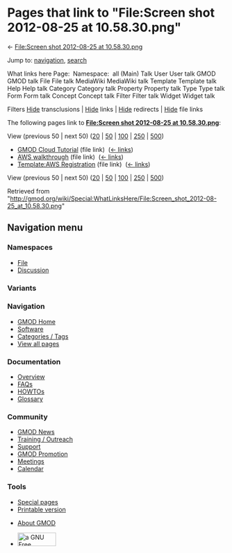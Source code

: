 <div id="mw-page-base" class="noprint">

</div>

<div id="mw-head-base" class="noprint">

</div>

<div id="content" class="mw-body" role="main">

<span id="top"></span>

<div id="mw-js-message" style="display:none;">

</div>



# <span dir="auto">Pages that link to "File:Screen shot 2012-08-25 at 10.58.30.png"</span>

<div id="bodyContent">

<div id="contentSub">

← [File:Screen shot 2012-08-25 at
10.58.30.png](/wiki/File:Screen_shot_2012-08-25_at_10.58.30.png "File:Screen shot 2012-08-25 at 10.58.30.png")

</div>

<div id="jump-to-nav" class="mw-jump">

Jump to: [navigation](#mw-navigation), [search](#p-search)

</div>

<div id="mw-content-text">

What links here Page:  Namespace:  all (Main) Talk User User talk GMOD
GMOD talk File File talk MediaWiki MediaWiki talk Template Template talk
Help Help talk Category Category talk Property Property talk Type Type
talk Form Form talk Concept Concept talk Filter Filter talk Widget
Widget talk

Filters
[Hide](/mediawiki/index.php?title=Special:WhatLinksHere/File:Screen_shot_2012-08-25_at_10.58.30.png&hidetrans=1 "Special:WhatLinksHere/File:Screen shot 2012-08-25 at 10.58.30.png")
transclusions \|
[Hide](/mediawiki/index.php?title=Special:WhatLinksHere/File:Screen_shot_2012-08-25_at_10.58.30.png&hidelinks=1 "Special:WhatLinksHere/File:Screen shot 2012-08-25 at 10.58.30.png")
links \|
[Hide](/mediawiki/index.php?title=Special:WhatLinksHere/File:Screen_shot_2012-08-25_at_10.58.30.png&hideredirs=1 "Special:WhatLinksHere/File:Screen shot 2012-08-25 at 10.58.30.png")
redirects \|
[Hide](/mediawiki/index.php?title=Special:WhatLinksHere/File:Screen_shot_2012-08-25_at_10.58.30.png&hideimages=1 "Special:WhatLinksHere/File:Screen shot 2012-08-25 at 10.58.30.png")
file links

The following pages link to **[File:Screen shot 2012-08-25 at
10.58.30.png](/wiki/File:Screen_shot_2012-08-25_at_10.58.30.png "File:Screen shot 2012-08-25 at 10.58.30.png")**:

View (previous 50 \| next 50)
([20](/mediawiki/index.php?title=Special:WhatLinksHere/File:Screen_shot_2012-08-25_at_10.58.30.png&limit=20 "Special:WhatLinksHere/File:Screen shot 2012-08-25 at 10.58.30.png")
\|
[50](/mediawiki/index.php?title=Special:WhatLinksHere/File:Screen_shot_2012-08-25_at_10.58.30.png&limit=50 "Special:WhatLinksHere/File:Screen shot 2012-08-25 at 10.58.30.png")
\|
[100](/mediawiki/index.php?title=Special:WhatLinksHere/File:Screen_shot_2012-08-25_at_10.58.30.png&limit=100 "Special:WhatLinksHere/File:Screen shot 2012-08-25 at 10.58.30.png")
\|
[250](/mediawiki/index.php?title=Special:WhatLinksHere/File:Screen_shot_2012-08-25_at_10.58.30.png&limit=250 "Special:WhatLinksHere/File:Screen shot 2012-08-25 at 10.58.30.png")
\|
[500](/mediawiki/index.php?title=Special:WhatLinksHere/File:Screen_shot_2012-08-25_at_10.58.30.png&limit=500 "Special:WhatLinksHere/File:Screen shot 2012-08-25 at 10.58.30.png"))

- [GMOD Cloud Tutorial](/wiki/GMOD_Cloud_Tutorial "GMOD Cloud Tutorial")
  (file link) ‎ <span class="mw-whatlinkshere-tools">([←
  links](/mediawiki/index.php?title=Special:WhatLinksHere&target=GMOD+Cloud+Tutorial "Special:WhatLinksHere"))</span>
- [AWS walkthrough](/wiki/AWS_walkthrough "AWS walkthrough") (file link)
  ‎ <span class="mw-whatlinkshere-tools">([←
  links](/mediawiki/index.php?title=Special:WhatLinksHere&target=AWS+walkthrough "Special:WhatLinksHere"))</span>
- [Template:AWS
  Registration](/wiki/Template:AWS_Registration "Template:AWS Registration")
  (file link) ‎ <span class="mw-whatlinkshere-tools">([←
  links](/mediawiki/index.php?title=Special:WhatLinksHere&target=Template%3AAWS+Registration "Special:WhatLinksHere"))</span>

View (previous 50 \| next 50)
([20](/mediawiki/index.php?title=Special:WhatLinksHere/File:Screen_shot_2012-08-25_at_10.58.30.png&limit=20 "Special:WhatLinksHere/File:Screen shot 2012-08-25 at 10.58.30.png")
\|
[50](/mediawiki/index.php?title=Special:WhatLinksHere/File:Screen_shot_2012-08-25_at_10.58.30.png&limit=50 "Special:WhatLinksHere/File:Screen shot 2012-08-25 at 10.58.30.png")
\|
[100](/mediawiki/index.php?title=Special:WhatLinksHere/File:Screen_shot_2012-08-25_at_10.58.30.png&limit=100 "Special:WhatLinksHere/File:Screen shot 2012-08-25 at 10.58.30.png")
\|
[250](/mediawiki/index.php?title=Special:WhatLinksHere/File:Screen_shot_2012-08-25_at_10.58.30.png&limit=250 "Special:WhatLinksHere/File:Screen shot 2012-08-25 at 10.58.30.png")
\|
[500](/mediawiki/index.php?title=Special:WhatLinksHere/File:Screen_shot_2012-08-25_at_10.58.30.png&limit=500 "Special:WhatLinksHere/File:Screen shot 2012-08-25 at 10.58.30.png"))

</div>

<div class="printfooter">

Retrieved from
"<http://gmod.org/wiki/Special:WhatLinksHere/File:Screen_shot_2012-08-25_at_10.58.30.png>"

</div>

<div id="catlinks" class="catlinks catlinks-allhidden">

</div>

<div class="visualClear">

</div>

</div>

</div>

<div id="mw-navigation">

## Navigation menu

<div id="mw-head">



<div id="left-navigation">

<div id="p-namespaces" class="vectorTabs" role="navigation"
aria-labelledby="p-namespaces-label">

### Namespaces

- <span id="ca-nstab-image"><a href="/wiki/File:Screen_shot_2012-08-25_at_10.58.30.png"
  accesskey="c" title="View the file page [c]">File</a></span>
- <span id="ca-talk"><a
  href="/mediawiki/index.php?title=File_talk:Screen_shot_2012-08-25_at_10.58.30.png&amp;action=edit&amp;redlink=1"
  accesskey="t"
  title="Discussion about the content page [t]">Discussion</a></span>

</div>

<div id="p-variants" class="vectorMenu emptyPortlet" role="navigation"
aria-labelledby="p-variants-label">

### 

### Variants[](#)

<div class="menu">

</div>

</div>

</div>

<div id="right-navigation">





</div>



</div>

</div>

</div>

<div id="mw-panel">

<div id="p-logo" role="banner">

<a href="/wiki/Main_Page"
style="background-image: url(http://gmod.org/images/GMOD-cogs.png);"
title="Visit the main page"></a>

</div>

<div id="p-Navigation" class="portal" role="navigation"
aria-labelledby="p-Navigation-label">

### Navigation

<div class="body">

- <span id="n-GMOD-Home">[GMOD Home](/wiki/Main_Page)</span>
- <span id="n-Software">[Software](/wiki/GMOD_Components)</span>
- <span id="n-Categories-.2F-Tags">[Categories /
  Tags](/wiki/Categories)</span>
- <span id="n-View-all-pages">[View all
  pages](/wiki/Special:AllPages)</span>

</div>

</div>

<div id="p-Documentation" class="portal" role="navigation"
aria-labelledby="p-Documentation-label">

### Documentation

<div class="body">

- <span id="n-Overview">[Overview](/wiki/Overview)</span>
- <span id="n-FAQs">[FAQs](/wiki/Category:FAQ)</span>
- <span id="n-HOWTOs">[HOWTOs](/wiki/Category:HOWTO)</span>
- <span id="n-Glossary">[Glossary](/wiki/Glossary)</span>

</div>

</div>

<div id="p-Community" class="portal" role="navigation"
aria-labelledby="p-Community-label">

### Community

<div class="body">

- <span id="n-GMOD-News">[GMOD News](/wiki/GMOD_News)</span>
- <span id="n-Training-.2F-Outreach">[Training /
  Outreach](/wiki/Training_and_Outreach)</span>
- <span id="n-Support">[Support](/wiki/Support)</span>
- <span id="n-GMOD-Promotion">[GMOD
  Promotion](/wiki/GMOD_Promotion)</span>
- <span id="n-Meetings">[Meetings](/wiki/Meetings)</span>
- <span id="n-Calendar">[Calendar](/wiki/Calendar)</span>

</div>

</div>

<div id="p-tb" class="portal" role="navigation"
aria-labelledby="p-tb-label">

### Tools

<div class="body">

- <span id="t-specialpages"><a href="/wiki/Special:SpecialPages" accesskey="q"
  title="A list of all special pages [q]">Special pages</a></span>
- <span id="t-print"><a
  href="/mediawiki/index.php?title=Special:WhatLinksHere/File:Screen_shot_2012-08-25_at_10.58.30.png&amp;printable=yes"
  rel="alternate" accesskey="p"
  title="Printable version of this page [p]">Printable version</a></span>

</div>

</div>

</div>

</div>

<div id="footer" role="contentinfo">

- <span id="footer-places-about">[About
  GMOD](/wiki/GMOD:About "GMOD:About")</span>

<!-- -->

- <span id="footer-copyrightico">[<img src="http://www.gnu.org/graphics/gfdl-logo-small.png" width="88"
  height="31" alt="a GNU Free Documentation License" />](http://www.gnu.org/licenses/fdl-1.3.html)</span>




</div>
